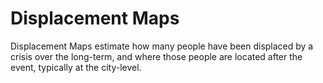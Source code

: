 # Displacement Maps

Displacement Maps estimate how many people have been displaced by a crisis over the long-term, and where those people are located after the event, typically at the city-level.

